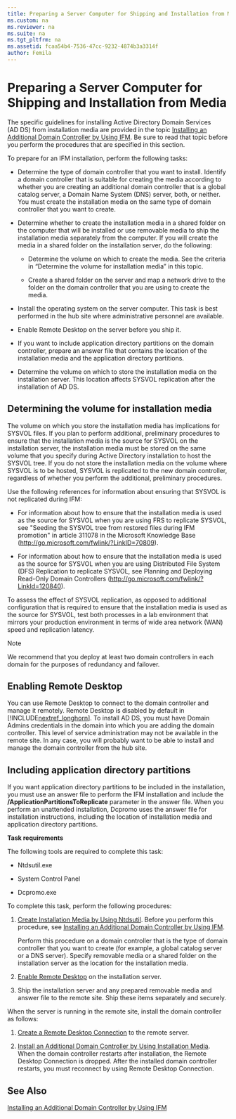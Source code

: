 ```yaml
---
title: Preparing a Server Computer for Shipping and Installation from Media
ms.custom: na
ms.reviewer: na
ms.suite: na
ms.tgt_pltfrm: na
ms.assetid: fcaa54b4-7536-47cc-9232-4874b3a3314f
author: Femila
---
```

# Preparing a Server Computer for Shipping and Installation from Media
  The specific guidelines for installing Active Directory Domain Services \(AD DS\) from installation media are provided in the topic [Installing an Additional Domain Controller by Using IFM](../Topic/Installing-an-Additional-Domain-Controller-by-Using-IFM.md). Be sure to read that topic before you perform the procedures that are specified in this section.  
  
 To prepare for an IFM installation, perform the following tasks:  
  
-   Determine the type of domain controller that you want to install. Identify a domain controller that is suitable for creating the media according to whether you are creating an additional domain controller that is a global catalog server, a Domain Name System \(DNS\) server, both, or neither. You must create the installation media on the same type of domain controller that you want to create.  
  
-   Determine whether to create the installation media in a shared folder on the computer that will be installed or use removable media to ship the installation media separately from the computer. If you will create the media in a shared folder on the installation server, do the following:  
  
    -   Determine the volume on which to create the media. See the criteria in “Determine the volume for installation media” in this topic.  
  
    -   Create a shared folder on the server and map a network drive to the folder on the domain controller that you are using to create the media.  
  
-   Install the operating system on the server computer. This task is best performed in the hub site where administrative personnel are available.  
  
-   Enable Remote Desktop on the server before you ship it.  
  
-   If you want to include application directory partitions on the domain controller, prepare an answer file that contains the location of the installation media and the application directory partitions.  
  
-   Determine the volume on which to store the installation media on the installation server. This location affects SYSVOL replication after the installation of AD DS.  
  
## Determining the volume for installation media  
 The volume on which you store the installation media has implications for SYSVOL files. If you plan to perform additional, preliminary procedures to ensure that the installation media is the source for SYSVOL on the installation server, the installation media must be stored on the same volume that you specify during Active Directory installation to host the SYSVOL tree. If you do not store the installation media on the volume where SYSVOL is to be hosted, SYSVOL is replicated to the new domain controller, regardless of whether you perform the additional, preliminary procedures.  
  
 Use the following references for information about ensuring that SYSVOL is not replicated during IFM:  
  
-   For information about how to ensure that the installation media is used as the source for SYSVOL when you are using FRS to replicate SYSVOL, see "Seeding the SYSVOL tree from restored files during IFM promotion" in article 311078 in the Microsoft Knowledge Base \([http:\/\/go.microsoft.com\/fwlink\/?LinkID\=70809](http://go.microsoft.com/fwlink/?LinkID=70809)\).  
  
-   For information about how to ensure that the installation media is used as the source for SYSVOL when you are using Distributed File System \(DFS\) Replication to replicate SYSVOL, see Planning and Deploying Read\-Only Domain Controllers \([http:\/\/go.microsoft.com\/fwlink\/?LinkId\=120840](http://go.microsoft.com/fwlink/?LinkId=120840)\).  
  
 To assess the effect of SYSVOL replication, as opposed to additional configuration that is required to ensure that the installation media is used as the source for SYSVOL, test both processes in a lab environment that mirrors your production environment in terms of wide area network \(WAN\) speed and replication latency.  
  
> [!NOTE]  
>  We recommend that you deploy at least two domain controllers in each domain for the purposes of redundancy and failover.  
  
## Enabling Remote Desktop  
 You can use Remote Desktop to connect to the domain controller and manage it remotely. Remote Desktop is disabled by default in [!INCLUDE[nextref_longhorn](../Token/nextref_longhorn_md.md)]. To install AD DS, you must have Domain Admins credentials in the domain into which you are adding the domain controller. This level of service administration may not be available in the remote site. In any case, you will probably want to be able to install and manage the domain controller from the hub site.  
  
## Including application directory partitions  
 If you want application directory partitions to be included in the installation, you must use an answer file to perform the IFM installation and include the **\/ApplicationPartitionsToReplicate** parameter in the answer file. When you perform an unattended installation, Dcpromo uses the answer file for installation instructions, including the location of installation media and application directory partitions.  
  
 **Task requirements**  
  
 The following tools are required to complete this task:  
  
-   Ntdsutil.exe  
  
-   System Control Panel  
  
-   Dcpromo.exe  
  
 To complete this task, perform the following procedures:  
  
1.  [Create Installation Media by Using Ntdsutil](../Topic/Create-Installation-Media-by-Using-Ntdsutil.md). Before you perform this procedure, see [Installing an Additional Domain Controller by Using IFM](../Topic/Installing-an-Additional-Domain-Controller-by-Using-IFM.md).  
  
     Perform this procedure on a domain controller that is the type of domain controller that you want to create \(for example, a global catalog server or a DNS server\). Specify removable media or a shared folder on the installation server as the location for the installation media.  
  
2.  [Enable Remote Desktop](../Topic/Enable-Remote-Desktop.md) on the installation server.  
  
3.  Ship the installation server and any prepared removable media and answer file to the remote site. Ship these items separately and securely.  
  
 When the server is running in the remote site, install the domain controller as follows:  
  
1.  [Create a Remote Desktop Connection](../Topic/Create-a-Remote-Desktop-Connection.md) to the remote server.  
  
2.  [Install an Additional Domain Controller by Using Installation Media](../Topic/Install-an-Additional-Domain-Controller-by-Using-Installation-Media.md). When the domain controller restarts after installation, the Remote Desktop Connection is dropped. After the installed domain controller restarts, you must reconnect by using Remote Desktop Connection.  
  
## See Also  
 [Installing an Additional Domain Controller by Using IFM](../Topic/Installing-an-Additional-Domain-Controller-by-Using-IFM.md)  
  
  